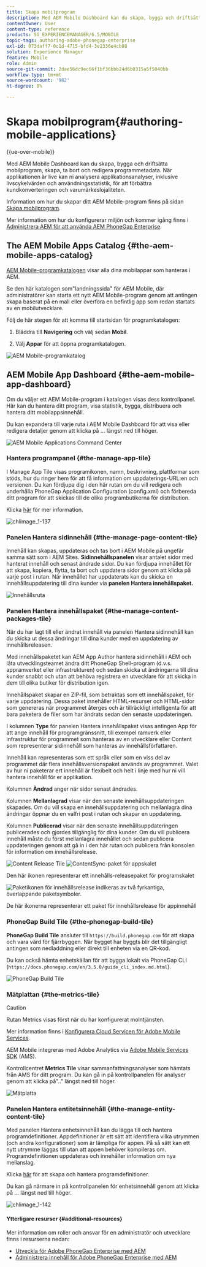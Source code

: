```yaml
---
title: Skapa mobilprogram
description: Med AEM Mobile Dashboard kan du skapa, bygga och driftsätta mobilprogram, skapa, ta bort och redigera programmetadata. Följ den här sidan om du vill veta mer.
contentOwner: User
content-type: reference
products: SG_EXPERIENCEMANAGER/6.5/MOBILE
topic-tags: authoring-adobe-phonegap-enterprise
exl-id: 073daff7-0c1d-4715-bfd4-3e2336e4cb88
solution: Experience Manager
feature: Mobile
role: Admin
source-git-commit: 2dae56dc9ec66f1bf36bbb24d6b0315a5f5040bb
workflow-type: tm+mt
source-wordcount: '982'
ht-degree: 0%

---
```


# Skapa mobilprogram{#authoring-mobile-applications}

{{ue-over-mobile}}

Med AEM Mobile Dashboard kan du skapa, bygga och driftsätta mobilprogram, skapa, ta bort och redigera programmetadata. När applikationen är live kan ni analysera applikationsanalyser, inklusive livscykelvärden och användningsstatistik, för att förbättra kundkonverteringen och varumärkeslojaliteten.

Information om hur du skapar ditt AEM Mobile-program finns på sidan [Skapa mobilprogram](/help/mobile/building-app-mobile-phonegap.md).

Mer information om hur du konfigurerar miljön och kommer igång finns i [Administrera AEM för att använda AEM PhoneGap Enterprise](/help/mobile/administer-phonegap.md).

## The AEM Mobile Apps Catalog {#the-aem-mobile-apps-catalog}

[AEM Mobile-programkatalogen](http://localhost:4502/aem/apps.html/content/phonegap) visar alla dina mobilappar som hanteras i AEM.

Se den här katalogen som&quot;landningssida&quot; för AEM Mobile, där administratörer kan starta ett nytt AEM Mobile-program genom att antingen skapa baserat på en mall eller överföra en befintlig app som redan startats av en mobilutvecklare.

Följ de här stegen för att komma till startsidan för programkatalogen:

1. Bläddra till **Navigering** och välj sedan **Mobil**.

1. Välj **Appar** för att öppna programkatalogen.

![AEM Mobile-programkatalog](assets/chlimage_1-135.png)

## AEM Mobile App Dashboard {#the-aem-mobile-app-dashboard}

Om du väljer ett AEM Mobile-program i katalogen visas dess kontrollpanel. Här kan du hantera ditt program, visa statistik, bygga, distribuera och hantera ditt mobilappsinnehåll.

Du kan expandera till varje ruta i AEM Mobile Dashboard för att visa eller redigera detaljer genom att klicka på ... längst ned till höger.

![AEM Mobile Applications Command Center](assets/chlimage_1-136.png)

### Hantera programpanel {#the-manage-app-tile}

I Manage App Tile visas programikonen, namn, beskrivning, plattformar som stöds, hur du ringer hem för att få information om uppdaterings-URL:en och versionen. Du kan fördjupa dig i den här rutan om du vill redigera och underhålla PhoneGap Application Configuration (config.xml) och förbereda ditt program för att skickas till de olika programbutikerna för distribution.

Klicka [här](/help/mobile/phonegap-app-details-tile.md) för mer information.

![chlimage_1-137](assets/chlimage_1-137.png)

### Panelen Hantera sidinnehåll {#the-manage-page-content-tile}

Innehåll kan skapas, uppdateras och tas bort i AEM Mobile på ungefär samma sätt som i AEM Sites. **Sidinnehållspanelen** visar antalet sidor med hanterat innehåll och senast ändrade sidor. Du kan fördjupa innehållet för att skapa, kopiera, flytta, ta bort och uppdatera sidor genom att klicka på varje post i rutan. När innehållet har uppdaterats kan du skicka en innehållsuppdatering till dina kunder via **panelen Hantera innehållspaket.**

![Innehållsruta](assets/chlimage_1-138.png)

### Panelen Hantera innehållspaket {#the-manage-content-packages-tile}

När du har lagt till eller ändrat innehåll via panelen Hantera sidinnehåll kan du skicka ut dessa ändringar till dina kunder med en uppdatering av innehållsreleasen.

Med innehållspaketet kan AEM App Author hantera sidinnehåll i AEM och låta utvecklingsteamet ändra ditt PhoneGap Shell-program (d.v.s. appramverket eller infrastrukturen) och sedan skicka ut ändringarna till dina kunder snabbt och utan att behöva registrera en utvecklare för att skicka in dem till olika butiker för distribution igen.

Innehållspaket skapar en ZIP-fil, som betraktas som ett innehållspaket, för varje uppdatering. Dessa paket innehåller HTML-resurser och HTML-sidor som genereras när programmet återges och är tillräckligt intelligenta för att bara paketera de filer som har ändrats sedan den senaste uppdateringen.

I kolumnen **Type** för panelen Hantera innehållspaket visas antingen App för att ange innehåll för programgränssnitt, till exempel ramverk eller infrastruktur för programmet som hanteras av en utvecklare eller Content som representerar sidinnehåll som hanteras av innehållsförfattaren.

Innehåll kan representeras som ett språk eller som en viss del av programmet där flera innehållsversionspaket används av programmet. Valet av hur ni paketerar ert innehåll är flexibelt och helt i linje med hur ni vill hantera innehåll för er applikation.

Kolumnen **Ändrad** anger när sidor senast ändrades.

Kolumnen **Mellanlagrad** visar när den senaste innehållsuppdateringen skapades. Om du vill skapa en innehållsuppdatering och mellanlagra dina ändringar öppnar du en valfri post i rutan och skapar en uppdatering.

Kolumnen **Publicerad** visar när den senaste innehållsuppdateringen publicerades och gjordes tillgänglig för dina kunder. Om du vill publicera innehåll måste du först mellanlagra innehållet och sedan publicera uppdateringen genom att gå in i den här rutan och publicera från konsolen för information om innehållsrelease.

![Content Release Tile](assets/chlimage_1-139.png) ![ContentSync-paket för appskalet](do-not-localize/chlimage_1-5.png)

Den här ikonen representerar ett innehålls-releasepaket för programskalet

![Paketikonen för innehållsrelease indikeras av två fyrkantiga, överlappande paketsymboler.](do-not-localize/chlimage_1-6.png)

De här ikonerna representerar ett paket för innehållsrelease för appinnehåll

### PhoneGap Build Tile {#the-phonegap-build-tile}

**PhoneGap Build Tile** ansluter till `https://build.phonegap.com` för att skapa och vara värd för fjärrbyggen. När bygget har byggts blir det tillgängligt antingen som nedladdning eller direkt till enheten via en QR-kod.

Du kan också hämta enhetskällan för att bygga lokalt via PhoneGap CLI (`https://docs.phonegap.com/en/3.5.0/guide_cli_index.md.html`).

![PhoneGap Build Tile](assets/chlimage_1-140.png)

### Mätplattan {#the-metrics-tile}

>[!CAUTION]
>
>Rutan Metrics visas först när du har konfigurerat molntjänsten.
>
>Mer information finns i [Konfigurera Cloud Servicen för Adobe Mobile Services](/help/mobile/configure-adobe-mobile-cloud-service.md).

AEM Mobile integreras med Adobe Analytics via [Adobe Mobile Services SDK](https://experienceleague.adobe.com/docs/mobile.html?lang=sv-SE) (AMS).

Kontrollcentret **Metrics Tile** visar sammanfattningsanalyser som hämtats från AMS för ditt program. Du kan gå in på kontrollpanelen för analyser genom att klicka på&quot;..&quot; längst ned till höger.

![Mätplatta](assets/chlimage_1-141.png)

### Panelen Hantera entitetsinnehåll {#the-manage-entity-content-tile}

Med panelen Hantera enhetsinnehåll kan du lägga till och hantera programdefinitioner. Appdefinitioner är ett sätt att identifiera vilka utrymmen (och andra konfigurationer) som är lämpliga för appen. På så sätt kan ett nytt utrymme läggas till utan att appen behöver kompileras om. Programdefinitionen uppdateras och innehåller information om nya mellanslag.

Klicka [här](/help/mobile/phonegap-app-definitions.md) för att skapa och hantera programdefinitioner.

Du kan gå närmare in på kontrollpanelen för enhetsinnehåll genom att klicka på ... längst ned till höger.

![chlimage_1-142](assets/chlimage_1-142.png)

#### Ytterligare resurser {#additional-resources}

Mer information om roller och ansvar för en administratör och utvecklare finns i resurserna nedan:

* [Utveckla för Adobe PhoneGap Enterprise med AEM](/help/mobile/developing-in-phonegap.md)
* [Administrera innehåll för Adobe PhoneGap Enterprise med AEM](/help/mobile/administer-phonegap.md)
